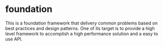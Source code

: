 foundation
==========

This is a foundation framework that delivery common problems based on best practices and design patterns. One of its target is to provide a high level framework to accomplish a high performance solution and a easy to use API. 
